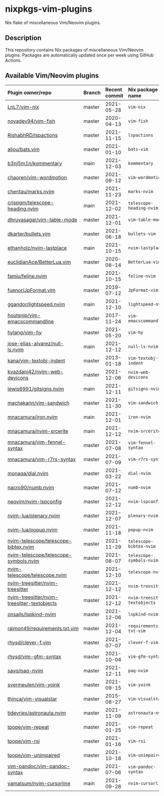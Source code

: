 # nixpkgs-vim-plugins

Nix flake of miscellaneous Vim/Neovim plugins.

## Description

This repository contains Nix packages of miscellaneous Vim/Neovim plugins.
Packages are automatically updated once per week using GitHub Actions.

## Available Vim/Neovim plugins

| Plugin owner/repo | Branch | Recent commit | Nix package name |
| :- | :- | :- | :- |
| [LnL7/vim-nix](https://github.com/LnL7/vim-nix) | master | 2021-05-28 | `vim-nix` |
| [novadev94/vim-fish](https://github.com/novadev94/vim-fish) | master | 2020-04-13 | `vim-fish` |
| [RishabhRD/lspactions](https://github.com/RishabhRD/lspactions) | master | 2021-11-15 | `lspactions` |
| [aliou/bats.vim](https://github.com/aliou/bats.vim) | master | 2021-01-10 | `bats-vim` |
| [b3nj5m1n/kommentary](https://github.com/b3nj5m1n/kommentary) | main | 2021-12-03 | `kommentary` |
| [chaoren/vim-wordmotion](https://github.com/chaoren/vim-wordmotion) | master | 2021-09-12 | `vim-wordmotion` |
| [chentau/marks.nvim](https://github.com/chentau/marks.nvim) | master | 2021-11-23 | `marks-nvim` |
| [crispgm/telescope-heading.nvim](https://github.com/crispgm/telescope-heading.nvim) | main | 2021-12-02 | `telescope-heading-nvim` |
| [dhruvasagar/vim-table-mode](https://github.com/dhruvasagar/vim-table-mode) | master | 2021-12-01 | `vim-table-mode` |
| [dkarter/bullets.vim](https://github.com/dkarter/bullets.vim) | master | 2021-06-18 | `bullets-vim` |
| [ethanholz/nvim-lastplace](https://github.com/ethanholz/nvim-lastplace) | main | 2021-10-15 | `nvim-lastplace` |
| [euclidianAce/BetterLua.vim](https://github.com/euclidianAce/BetterLua.vim) | master | 2020-08-14 | `BetterLua-vim` |
| [famiu/feline.nvim](https://github.com/famiu/feline.nvim) | master | 2021-10-15 | `feline-nvim` |
| [fuenor/JpFormat.vim](https://github.com/fuenor/JpFormat.vim) | master | 2019-07-12 | `JpFormat-vim` |
| [ggandor/lightspeed.nvim](https://github.com/ggandor/lightspeed.nvim) | main | 2021-12-10 | `lightspeed-nvim` |
| [houtsnip/vim-emacscommandline](https://github.com/houtsnip/vim-emacscommandline) | master | 2017-11-24 | `vim-emacscommandline` |
| [hylang/vim-hy](https://github.com/hylang/vim-hy) | master | 2021-05-20 | `vim-hy` |
| [jose-elias-alvarez/null-ls.nvim](https://github.com/jose-elias-alvarez/null-ls.nvim) | main | 2021-12-12 | `null-ls-nvim` |
| [kana/vim-textobj-indent](https://github.com/kana/vim-textobj-indent) | master | 2013-01-18 | `vim-textobj-indent` |
| [kyazdani42/nvim-web-devicons](https://github.com/kyazdani42/nvim-web-devicons) | master | 2021-12-06 | `nvim-web-devicons` |
| [lewis6991/gitsigns.nvim](https://github.com/lewis6991/gitsigns.nvim) | main | 2021-12-11 | `gitsigns-nvim` |
| [machakann/vim-sandwich](https://github.com/machakann/vim-sandwich) | master | 2021-11-30 | `vim-sandwich` |
| [mnacamura/iron.nvim](https://github.com/mnacamura/iron.nvim) | main | 2021-12-01 | `iron-nvim` |
| [mnacamura/nvim-srcerite](https://github.com/mnacamura/nvim-srcerite) | main | 2021-12-12 | `nvim-srcerite` |
| [mnacamura/vim-fennel-syntax](https://github.com/mnacamura/vim-fennel-syntax) | master | 2021-07-08 | `vim-fennel-syntax` |
| [mnacamura/vim-r7rs-syntax](https://github.com/mnacamura/vim-r7rs-syntax) | master | 2021-07-09 | `vim-r7rs-syntax` |
| [monaqa/dial.nvim](https://github.com/monaqa/dial.nvim) | master | 2021-03-22 | `dial-nvim` |
| [nacro90/numb.nvim](https://github.com/nacro90/numb.nvim) | master | 2021-07-12 | `numb-nvim` |
| [neovim/nvim-lspconfig](https://github.com/neovim/nvim-lspconfig) | master | 2021-12-12 | `nvim-lspconfig` |
| [nvim-lua/plenary.nvim](https://github.com/nvim-lua/plenary.nvim) | master | 2021-12-07 | `plenary-nvim` |
| [nvim-lua/popup.nvim](https://github.com/nvim-lua/popup.nvim) | master | 2021-11-18 | `popup-nvim` |
| [nvim-telescope/telescope-bibtex.nvim](https://github.com/nvim-telescope/telescope-bibtex.nvim) | master | 2021-11-29 | `telescope-bibtex-nvim` |
| [nvim-telescope/telescope-symbols.nvim](https://github.com/nvim-telescope/telescope-symbols.nvim) | master | 2021-08-07 | `telescope-symbols-nvim` |
| [nvim-telescope/telescope.nvim](https://github.com/nvim-telescope/telescope.nvim) | master | 2021-12-10 | `telescope-nvim` |
| [nvim-treesitter/nvim-treesitter](https://github.com/nvim-treesitter/nvim-treesitter) | master | 2021-12-12 | `nvim-treesitter` |
| [nvim-treesitter/nvim-treesitter-textobjects](https://github.com/nvim-treesitter/nvim-treesitter-textobjects) | master | 2021-12-12 | `nvim-treesitter-textobjects` |
| [onsails/lspkind-nvim](https://github.com/onsails/lspkind-nvim) | master | 2021-12-06 | `lspkind-nvim` |
| [raimon49/requirements.txt.vim](https://github.com/raimon49/requirements.txt.vim) | master | 2021-12-04 | `requirements-txt-vim` |
| [rhysd/clever-f.vim](https://github.com/rhysd/clever-f.vim) | master | 2021-07-07 | `clever-f-vim` |
| [rhysd/vim-gfm-syntax](https://github.com/rhysd/vim-gfm-syntax) | master | 2021-10-04 | `vim-gfm-syntax` |
| [savq/paq-nvim](https://github.com/savq/paq-nvim) | master | 2021-12-11 | `paq-nvim` |
| [svermeulen/vim-yoink](https://github.com/svermeulen/vim-yoink) | master | 2021-09-15 | `vim-yoink` |
| [thinca/vim-visualstar](https://github.com/thinca/vim-visualstar) | master | 2015-08-27 | `vim-visualstar` |
| [tjdevries/astronauta.nvim](https://github.com/tjdevries/astronauta.nvim) | master | 2021-11-09 | `astronauta-nvim` |
| [tpope/vim-repeat](https://github.com/tpope/vim-repeat) | master | 2021-01-25 | `vim-repeat` |
| [tpope/vim-rsi](https://github.com/tpope/vim-rsi) | master | 2021-01-16 | `vim-rsi` |
| [tpope/vim-unimpaired](https://github.com/tpope/vim-unimpaired) | master | 2021-10-18 | `vim-unimpaired` |
| [vim-pandoc/vim-pandoc-syntax](https://github.com/vim-pandoc/vim-pandoc-syntax) | master | 2021-07-06 | `vim-pandoc-syntax` |
| [yamatsum/nvim-cursorline](https://github.com/yamatsum/nvim-cursorline) | main | 2021-09-28 | `nvim-cursorline` |
